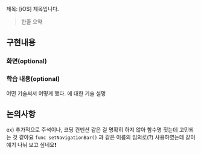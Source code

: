 
제목: [iOS] 제목입니다.

>한줄 요약

## 구현내용

### 화면(optional)

### 학습 내용(optional)
어떤 기술써서 어떻게 했다. 에 대한 기술 설명

## 논의사항
ex) 추가적으로 주석이나, 코딩 컨벤션 같은 걸 명확히 하지 않아 함수명 짓는데 고민되는 것 같아요
```func setNavigationBar()``` 과 같은 이름의 임의로(?) 사용하였는데 같이 얘기 나눠 보고 싶네요❗️
